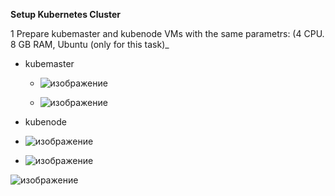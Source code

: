 **Setup Kubernetes Cluster**

1 Prepare kubemaster and kubenode VMs with the same parametrs:
 (4 CPU. 8 GB RAM, Ubuntu (only for this task)_

- kubemaster
 
  - ![изображение](https://user-images.githubusercontent.com/97990456/215341643-40d38bcb-223a-4351-804c-6affcfb9dce0.png)
    
  - ![изображение](https://user-images.githubusercontent.com/97990456/215334414-58c44294-6af3-40e0-befb-accca813a3a4.png)


 - kubenode

  - ![изображение](https://user-images.githubusercontent.com/97990456/215343342-915c21aa-015c-4cac-899c-bb11c05b2bd7.png)

  - ![изображение](https://user-images.githubusercontent.com/97990456/215334753-8255aa45-b263-417e-9ad8-d18fe6478159.png)


![изображение](https://user-images.githubusercontent.com/97990456/215343410-3dc041da-1d8d-4d2e-aed4-2e2c3af93886.png)


